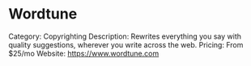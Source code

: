 # Wordtune

Category: Copyrighting
Description: Rewrites everything you say with quality suggestions, wherever you write across the web.
Pricing: From $25/mo
Website: https://www.wordtune.com